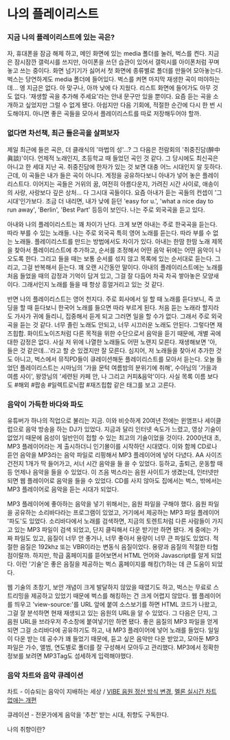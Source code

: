 # 나의 플레이리스트

### 지금 나의 플레이리스트에 있는 곡은?

자, 휴대폰을 잠금 해제 하고, 메인 화면에 있는 media 폴더를 눌러, 벅스를 켠다. 지금은 잠시잠깐 갤럭시를 쓰지만, 아이폰을 쓰던 습관이 있어서 갤럭시를 아이폰처럼 꾸며놓고 쓰는 중이다. 화면 넘기기가 싫어서 첫 화면에 종류별로 폴더를 만들어 모아놓는다. 벅스는 당연하게도 media 폴더에 들어있다. 벅스를 켜면 마지막 재생한 곡이 떠야하는데... 엥 지금은 없다. 아 맞구나, 아까 낮에 다 지웠다. 리스트 화면에 들어가도 아무 것도 없다. '재생할 곡을 추가해 주세요'라는 안내 문구만 있을 뿐이다. 요즘 듣는 곡을 소개하고 싶었지만 그럴 수 없게 됐다. 아쉽지만 다음 기회에, 적절한 순간에 다시 한 번 시도해야지. 아니면 좋은 곡들을 모아서 플레이리스트를 따로 저장해두어야 할까.



### 없다면 차선책, 최근 들은곡을 살펴보자

제일 최근에 들은 곡은, 더 클래식의 '마법의 성'...? 그 다음은 전람회의 '취중진담(醉中眞談)'이다. 언제적 노래인지, 초등학교 때 들었던 곡인 것 같다. 그 당시에도 최신곡은 아니고 한 세대 지난 곡. 취중진담에 한자가 있는 것 보면 대충 어느 시대인지 알 듯하다. 근데, 이 곡들은 내가 들은 곡이 아니다. 계정을 공유하다보니 아내가 넣어 놓은 플레이리스트다. 이어지는 곡들은 거위의 꿈, 여전히 아름다운지, 가려진 시간 사이로, 애송이의 사랑, 사랑보다 깊은 상처... 다 그시대 곡들이다. 요즘 아내가 듣는 곡들의 컨셉이 '그시대'인가보다. 조금 더 내리면, 내가 낮에 듣던 'easy for u.', 'what a nice day to run away', 'Berlin', 'Best Part' 등등이 보인다. 나는 주로 외국곡을 듣고 있다.

아내와 나의 플레이리스트는 꽤 차이가 난다. 크게 보면 아내는 주로 한국곡을 듣는다. 따라 부를 수 있는 노래들. 나는 주로 외국곡 특히 영어 노래를 듣는다. 따라 부를 수 없는 노래들. 플레이리스트를 만드는 방법에서도 차이가 있다. 아내는 한땀 한땀 노래 제목을 찾아서 플레이리스트에 추가하고, 순서를 조정해서 어떤 음악 뒤에는 어떤 음악이 나오도록 한다. 그리고 들을 때는 보통 순서를 섞지 않고 목록에 있는 순서대로 듣는다. 그리고, 그걸 반복해서 듣는다. 꽤 오랜 시간동안 말이다. 아내의 플레이리스트에는 노래를 처음 들었을 때의 감정과 기억이 담겨 있고, 그걸 잘 다듬어 차곡 차곡 쌓아놓은 모양새이다. 그래서인지 노래를 들을 때 항상 흥얼거리고 있는 것 같다.

반면 나의 플레이리스트는 영어 천지다. 주로 회사에서 일 할 때 노래를 듣다보니, 즉 코딩을 할 때 듣다보니 한국어 노래를 들으면 따라 부르게 된다. 처음 듣는 노래라 할지라도 가사가 귀에 들리니, 집중해서 듣게 되고 그러면 일을 할 수가 없다. 그래서 주로 외국곡을 듣는 것 같다. 너무 졸린 노래도 안되고, 너무 시끄러운 노래도 안된다. 그렇다면 재즈힙합. 화이트노이즈처럼 다른 목적을 위한 수단으로서 음악을 듣기 때문에, 개별 곡에 대한 감정은 없다. 사실 저 위에 나열한 노래들도 어떤 노랜지 모른다. 재생해보면 '아, 들은 것 같은데...'라고 할 순 있겠지만 잘 모른다. 심지어, 저 노래들을 찾아서 추가한 것도 아니고, 벅스에서 뮤직PD들이 큐레이션해둔 플레이리스트를 모아서 듣는다. 오늘 들었던 플레이리스트는 시마님의 '가을 문턱 여름밤의 분위기에 취해', 수아님의 '가을과 여름 사이', 왕깡님의 '세련된 카페 안, 나 그리고 커피&음악'이다. 사실 목록 이름 보다도 #해외 #팝송 #일렉트로닉팝 #재즈힙합 같은 태그를 보고 고른다.



### 음악이 가득한 바다와 파도

유튜버가 하나의 직업으로 불리는 지금. 이와 비슷하게 20여년 전에는 윈앰프나 세이클럽으로 음악 방송을 하는 DJ가 있었다. 지금과 달리 인터넷 속도가 느렸고, 영상 기술이 없었기 때문에 음성이 일반인이 접할 수 있는 최고의 기술이었을 것이다. 2000년대 초, MP3 플레이어라는 게 출시하더니 인기몰이를 시작하던 시대였다. 이와 함께 CD로나 듣언 음악을 MP3라는 음악 파일로 리핑해서 MP3 플레이어에 넣어 다녔다. AA 사이즈 건전지 1개가 딱 들어가고, 서너 시간 음악을 들 을 수 있었다. 등하교, 출퇴근, 운동할 때 등 언제나 음악을 들을 수 있었다. 이 즈음 벅스라는 음원 사이트가 생겼는데, 인터넷만 되면 웹 플레이어로 음악을 들을 수 있었다. CD를 사지 않아도 집에서는 벅스, 밖에서는 MP3 플레이어로 음악을 듣는 시대가 되었다.

MP3 플레이어에 좋아하는 음악을 넣기 위해서는, 음원 파일을 구해야 했다. 음원 파일을 공유하는 소리바다라는 프로그램이 있었고, 거기에서 제공하는 MP3 파일 플레이어 '파도'도 있었다. 소리바다에서 노래를 검색하면, 지금의 토렌트처럼 다른 사람들이 가지고 있는 MP3 파일이 검색 되었고, 단지 클릭해서 다운 받기만 하면 됐다. 게 중에는 가짜 파일도 있고, 음질이 너무 안 좋거나, 너무 좋아서 용량이 너무 큰 파일도 있었다. 적절한 음질은 192khz 또는 VBR이라는 변동식 음질이었다. 용량과 음질의 적절한 타협점이랄까. 하지만, 학급 홈페이지를 뜯어보면서 HTML 언어와 Javascript를 알게 되었다. 이런 '기술'은 좋은 음질을 제공하는 벅스 홈페이지를 해킹(?)하는 데 큰 도움이 되었다.

웹 기술의 초창기, 보안 개념이 크게 발달하지 않았을 때였기도 하고, 벅스는 무료로 스트리밍을 제공하고 있었기 때문에 벅스를 해킹하는 건 크게 어렵지 않았다. 웹 플레이어를 띄우고 'view-source:'를 URL 앞에 붙여 소스보기를 하면 HTML 코드가 나왔고, 그걸 잘 분석하면 현재 재생되고 있는 음원의 URL을 알 수 있었다. 그 다음은 단지, 그 음원 URL을 브라우저 주소창에 붙여넣기만 하면 됐다. 좋은 음질의 MP3 파일을 얻게 되면 그걸 소리바다에 공유하기도 하고, 내 MP3 플레이어에 넣어 노래를 들었다. 일일이 다운 받는 데 공수가 꽤 들었기 때문에, 듣고 싶은 음악만 다운 받았고, 모아둔 MP3 파일은 가수, 앨범, 연도별로 폴더를 잘 구성해서 모아두고 관리했다. MP3에서 정확한 정보를 보려면 MP3Tag도 섬세하게 입력해야했다.



### 음악 차트와 음악 큐레이션

차트 - 이슈되는 음악이 지배하는 세상 / [VIBE 음원 정산 방식 변경](http://www.bloter.net/archives/373821), [멜론 실시간 차트 없애는 개편](http://www.bloter.net/archives/381651)

큐레이션 - 전문가에게 음악을 '추천' 받는 시대, 취향도 구독한다.

나의 취향이란?

